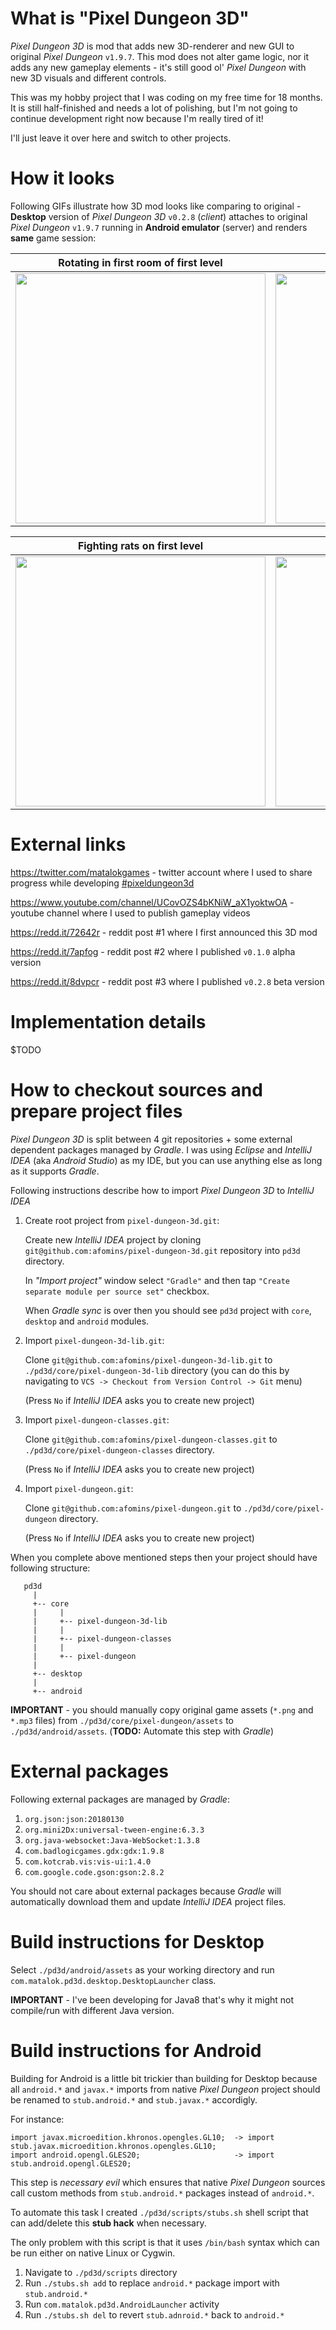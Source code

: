 # What is "Pixel Dungeon 3D"
*Pixel Dungeon 3D* is mod that adds new 3D-renderer and new GUI to original *Pixel Dungeon* `v1.9.7`. This mod does not alter game logic, nor it adds any new gameplay elements - it's still good ol' *Pixel Dungeon* with new 3D visuals and different controls.

This was my hobby project that I was coding on my free time for 18 months. It is still half-finished and needs a lot of polishing, but I'm not going to continue development right now because I'm really tired of it! 

I'll just leave it over here and switch to other projects.

# How it looks
Following GIFs illustrate how 3D mod looks like comparing to original - **Desktop** version of *Pixel Dungeon 3D* `v0.2.8` (*client*) attaches to original *Pixel Dungeon* `v1.9.7` running in **Android emulator** (server) and renders **same** game session:

| Rotating in first room of first level | Exploring first level |
| --|--|
| <img src="https://github.com/afomins/pixel-dungeon-3d/blob/dev-pd3d/assets-raw/screenshots/pd_vs_pd3d_000.gif" width="400"> | <img src="https://github.com/afomins/pixel-dungeon-3d/blob/dev-pd3d/assets-raw/screenshots/pd_vs_pd3d_001.gif" width="400"> |

| Fighting rats on first level | Fighting blob |
| --|--|
| <img src="https://github.com/afomins/pixel-dungeon-3d/blob/dev-pd3d/assets-raw/screenshots/pd_vs_pd3d_002.gif" width="400"> | <img src="https://github.com/afomins/pixel-dungeon-3d/blob/dev-pd3d/assets-raw/screenshots/pd_vs_pd3d_003.gif" width="400"> |

# External links
https://twitter.com/matalokgames - twitter account where I used to share progress while developing [#pixeldungeon3d](https://twitter.com/search?f=tweets&vertical=default&q=%23pixeldungeon3d&src=typd)

https://www.youtube.com/channel/UCovOZS4bKNiW_aX1yoktwOA - youtube channel where I used to publish gameplay videos

https://redd.it/72642r - reddit post #1 where I first announced this 3D mod

https://redd.it/7apfog - reddit post #2 where I published `v0.1.0` alpha version

https://redd.it/8dvpcr - reddit post #3 where I published `v0.2.8` beta version

# Implementation details
$TODO

# How to checkout sources and prepare project files
*Pixel Dungeon 3D* is split between 4 git repositories + some external dependent packages managed by *Gradle*. I was using *Eclipse* and 
*IntelliJ IDEA* (aka *Android Studio*) as my IDE, but you can use anything else as long as it supports *Gradle*.

Following instructions describe how to import *Pixel Dungeon 3D* to *IntelliJ IDEA*
1. Create root project from `pixel-dungeon-3d.git`:
   
   Create new *IntelliJ IDEA* project by cloning `git@github.com:afomins/pixel-dungeon-3d.git` repository into `pd3d` directory.
   
   In *"Import project"* window select `"Gradle"` and then tap `"Create separate module per source set"` checkbox.
   
   When *Gradle sync* is over then you should see `pd3d` project with `core`, `desktop` and `android` modules.
   
2. Import `pixel-dungeon-3d-lib.git`:

   Clone `git@github.com:afomins/pixel-dungeon-3d-lib.git` to `./pd3d/core/pixel-dungeon-3d-lib` directory (you can do this by navigating to `VCS -> Checkout from Version Control -> Git` menu)
   
   (Press `No` if *IntelliJ IDEA* asks you to create new project)
   
3. Import `pixel-dungeon-classes.git`:

   Clone `git@github.com:afomins/pixel-dungeon-classes.git` to `./pd3d/core/pixel-dungeon-classes` directory.
   
   (Press `No` if *IntelliJ IDEA* asks you to create new project)

4. Import `pixel-dungeon.git`:

   Clone `git@github.com:afomins/pixel-dungeon.git` to `./pd3d/core/pixel-dungeon` directory.
   
   (Press `No` if *IntelliJ IDEA* asks you to create new project)
   

When you complete above mentioned steps then your project should have following structure:
```
   pd3d
     |
     +-- core
     |     | 
     |     +-- pixel-dungeon-3d-lib
     |     |
     |     +-- pixel-dungeon-classes
     |     |
     |     +-- pixel-dungeon
     |
     +-- desktop
     |
     +-- android
```


**IMPORTANT** - you should manually copy original game assets (`*.png` and `*.mp3` files) from `./pd3d/core/pixel-dungeon/assets` to `./pd3d/android/assets`. (**TODO:** Automate this step with *Gradle*)

# External packages
Following external packages are managed by *Gradle*:
1. `org.json:json:20180130`
2. `org.mini2Dx:universal-tween-engine:6.3.3`
3. `org.java-websocket:Java-WebSocket:1.3.8`
4. `com.badlogicgames.gdx:gdx:1.9.8`
5. `com.kotcrab.vis:vis-ui:1.4.0`
6. `com.google.code.gson:gson:2.8.2`

You should not care about external packages because *Gradle* will automatically download them and update *IntelliJ IDEA* project files.

# Build instructions for Desktop
Select `./pd3d/android/assets` as your working directory and run `com.matalok.pd3d.desktop.DesktopLauncher` class.

**IMPORTANT** - I've been developing for Java8 that's why it might not compile/run with different Java version.

# Build instructions for Android
Building for Android is a little bit trickier than building for Desktop because all `android.*` and `javax.*` imports from native *Pixel Dungeon* project should be renamed to `stub.android.*` and `stub.javax.*` accordigly.

For instance:
```
import javax.microedition.khronos.opengles.GL10;  -> import stub.javax.microedition.khronos.opengles.GL10;
import android.opengl.GLES20;                     -> import stub.android.opengl.GLES20;
```

This step is *necessary evil* which ensures that native *Pixel Dungeon* sources call custom methods from `stub.android.*` packages instead of `android.*`. 

To automate this task I created `./pd3d/scripts/stubs.sh` shell script that can add/delete this **stub hack** when necessary. 

The only problem with this script is that it uses `/bin/bash` syntax which can be run either on native Linux or Cygwin.

1. Navigate to `./pd3d/scripts` directory
2. Run `./stubs.sh add` to replace `android.*` package import with `stub.android.*`
3. Run `com.matalok.pd3d.AndroidLauncher` activity
4. Run `./stubs.sh del` to revert `stub.adnroid.*` back to `android.*` 
